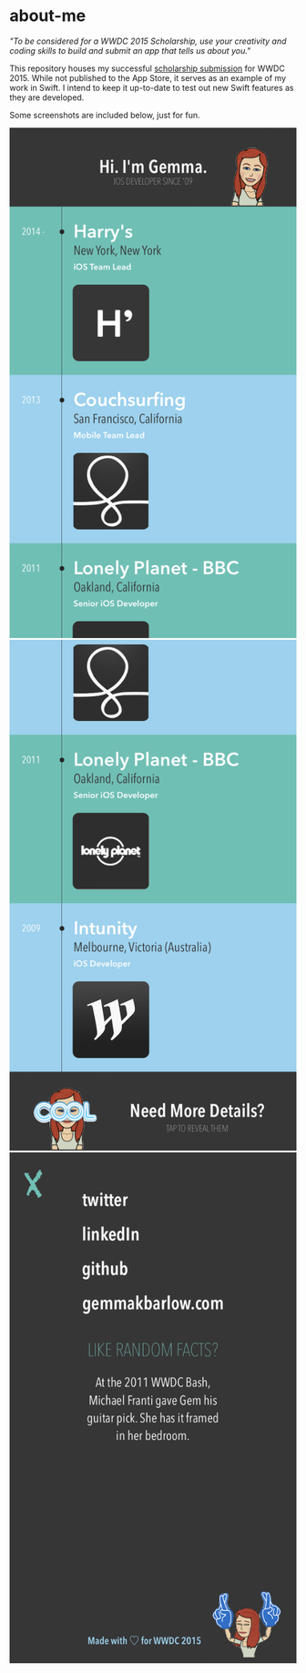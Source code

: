 # about-me

_"To be considered for a WWDC 2015 Scholarship, use your creativity and coding skills to build and submit an app that tells us about you."_

This repository houses my successful [scholarship submission](https://developer.apple.com/wwdc/scholarships/) for WWDC 2015. While not published to the App Store, it serves as an example of my work in Swift. I intend to keep it up-to-date to test out new Swift features as they are developed.

Some screenshots are included below, just for fun. 

![Screenshot of top of main career timeline, including a header with a Bitmoji character](/Screenshots/one.PNG?raw=true)
![Screenshot of bottom of main career timeline, including a footer with a Bitmoji character](/Screenshots/two.PNG?raw=true)
![Screenshot of top of 'More' screen, including a button to tap to display a fact about the author](/Screenshots/three.PNG?raw=true)

